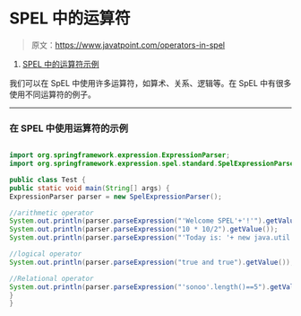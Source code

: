 # SPEL 中的运算符

> 原文：<https://www.javatpoint.com/operators-in-spel>

1.  [SPEL 中的运算符示例](#)

我们可以在 SpEL 中使用许多运算符，如算术、关系、逻辑等。在 SpEL 中有很多使用不同运算符的例子。

* * *

### 在 SPEL 中使用运算符的示例

```java

import org.springframework.expression.ExpressionParser;
import org.springframework.expression.spel.standard.SpelExpressionParser;

public class Test {
public static void main(String[] args) {
ExpressionParser parser = new SpelExpressionParser();

//arithmetic operator
System.out.println(parser.parseExpression("'Welcome SPEL'+'!'").getValue());
System.out.println(parser.parseExpression("10 * 10/2").getValue());
System.out.println(parser.parseExpression("'Today is: '+ new java.util.Date()").getValue());

//logical operator
System.out.println(parser.parseExpression("true and true").getValue());

//Relational operator
System.out.println(parser.parseExpression("'sonoo'.length()==5").getValue());
}
}

```